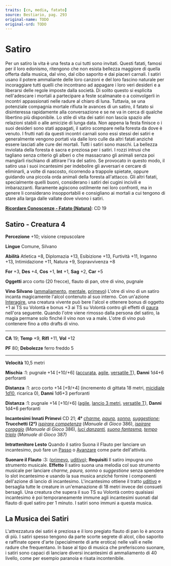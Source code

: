 ```yaml
---
traits: [cn, media, fatato]
source: Bestiario, pag. 293
original-name: TODO
original-srd: TODO
---
```


# Satiro

Per un satiro la vita è una festa a cui tutti sono invitati. Questi fatati,
famosi per il loro edonismo, ritengono che non esista bellezza maggiore di
quella offerta dalla musica, dal vino, dal cibo saporito e dai piaceri carnali.
I satiri usano il potere ammaliante delle loro canzoni e del loro fascino
naturale per incoraggiare tutti quelli che incontrano ad appagare i loro veri
desideri e a liberarsi delle regole imposte dalla società. Di solito questo si
esplicita nell'adescare i mortali a partecipare a feste scalmanate o a
coinvolgerli in incontri appassionati nelle radure al chiaro di luna. Tuttavia,
se una potenziale compagnia mortale rifiuta le avances di un satiro, il fatato
si disinteressa rapidamente alla conversazione e se ne va in cerca di qualche
libertino più disponibile. Lo stile di vita dei satiri non lascia spazio alle
relazioni stabili o alle amicizie di lunga data. Non appena la festa finisce o i
suoi desideri sono stati appagati, il satiro scompare nella foresta da dove è
venuto. I frutti nati da questi incontri carnali sono essi stessi dei satiri e
generalmente vengono portati via dalle loro culle da altri fatati anziché essere
lasciati alle cure dei mortali. Tutti i satiri sono maschi. La bellezza
inviolata della foresta è sacra e preziosa per i satiri. I rozzi intrusi che
tagliano senza criterio gli alberi o che massacrano gli animali senza poi
mangiarli rischiano di attirare l'ira del satiro. Se provocato in questo modo,
il satiro usa i suoi incantesimi per indebolire gli avversari e cercare di
eliminarli, a volte di nascosto, ricorrendo a trappole spietate, oppure guidando
una piccola orda animali della foresta all'attacco. Gli altri fatati,
specialmente quelli buoni, considerano i satiri dei cugini incivili e
imbarazzanti. Raramente agiscono ostilmente nei loro confronti, ma in genere li
considerano insopportabili e consigliano ai mortali a cui tengono di stare alla
larga dalle vallate dove vivono i satiri.

**[Ricordare Conoscenze - Fatato (Natura)](/azioni/abilita/ricordare-conoscenze)**:
CD 19

## Satiro - Creatura 4

**Percezione** +10; visione crepuscolare

**Lingue** Comune, Silvano

**Abilità** Atletica +8, Diplomazia +13, Esibizione +13, Furtività +11, Inganno
+13, Intimidazione +11, Natura +9, Sopravvivenza +8

**For** +3, **Des** +4, **Cos** +1, **Int** +1, **Sag** +2, **Car** +5

**Oggetti** arco corto (20 frecce), flauto di pan, otre di vino, pugnale

**Vino Silvano** ([ammaliamento](/tratti/ammaliamento),
[mentale](/tratti/mentale), [primevo](/tratti/primevo)) L'otre di vino di un
satiro incanta magicamente l'alcol contenuto al suo interno. Con un'azione
[Interagire](/azioni/base/interagire), una creatura vivente può bere l'alcol e
ottenere bonus di oggetto +1 ai TS su Volontà e bonus +3 ai TS su Volontà contro
gli effetti di [paura](/tratti/paura) nell'ora seguente. Quando l'otre viene
rimosso dalla persona del satiro, la magia permane solo finché il vino non va a
male. L'otre di vino può contenere fino a otto drafts di vino.

---

**CA** 19; **Temp** +9, **Rifl** +11, **Vol** +12

**PF** 80; **Debolezze** ferro freddo 5

---

**Velocità** 10,5 metri

**Mischia** :1: pugnale +14 \[+10/+6] ([accurata](/tratti/accurata),
[agile](/tratti/agile), [versatile T](/tratti/versatile)), **Danni** 1d4+6
perforanti

**Distanza** :1: arco corto +14 \[+9/+4] (incremento di gittata 18 metri,
[micidiale 1d10](/tratti/micidiale), ricarica 0), **Danni** 1d6+3 perforanti

**Distanza** :1: pugnale +14 \[+10/+6] ([agile](/tratti/agile),
[lancio 3 metri](/tratti/lancio), [versatile T](/tratti/versatile)), **Danni**
1d4+6 perforanti

**Incantesimi Innati Primevi** CD 21; **4°** _[charme](/incantesimi/charme),
[paura](/incantesimi/paura), [sonno](/incantesimi/sonno),
[suggestione](/incantesimi/suggestione)_; **Trucchetti (2°)**
_[ispirare competenza](/incantesimi/incantesimi-focalizzati)_ (_Manuale di
Gioco_ 386), _[ispirare coraggio](/incantesimi/incantesimi-focalizzati)_
(_Manuale di Gioco_ 386), _[luci danzanti](/incantesimi/luci-danzanti),
[suono fantasma](/incantesimi/suono-fantasma),
[tempo triplo](/incantesimi/incantesimi-focalizzati)_ (_Manuale di Gioco_ 387)

**Intrattenitore Lesto** Quando il satiro Suona il Flauto per lanciare un
incantesimo, può fare un [Passo](/azioni/base/passo) o
[Avanzare](/azioni/base/avanzare) come parte dell'attività.

**Suonare il Flauto** :3: ([primevo](/tratti/primevo),
[uditivo](/tratti/uditivo)); **Requisiti** Il satiro impugna uno strumento
musicale. **Effetto** Il satiro suona una melodia col suo strumento musicale per
lanciare _charme, paura, sonno_ o _suggestione_ senza spendere lo slot
incantesimo e usando la sua musica anziché fornire i componenti dell'azione di
lancio di incantesimo. L'incantesimo ottiene il tratto
[uditivo](/tratti/uditivo) e bersaglia tutte le creature in un'emanazione di 18
metri invece dei consueti bersagli. Una creatura che supera il suo TS su Volontà
contro qualsiasi incantesimo è poi temporaneamente immune agli incantesimi
suonati dal flauto di quel satiro per 1 minuto. I satiri sono immuni a questa
musica.

## **La Musica dei Satiri**

L'attrezzatura dei satiri è preziosa e il loro pregiato flauto di pan lo è
ancora di più. I satiri spesso tengono da parte scorte segrete di alcol, cibo
saporito e raffinate opere d'arte (specialmente di arte erotica) nelle valli e
nelle radure che frequentano. ln base al tipo di musica che preferiscono
suonare, i satiri sono capaci di lanciare diversi incantesimi di ammaliamento di
40 livello, come per esempio paranoia e risata incontenibile.
